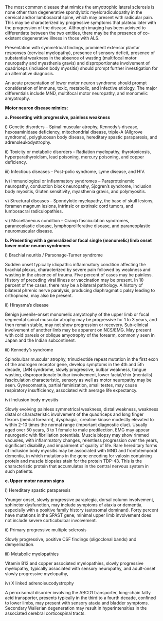 The most common disease that mimics the amyotrophic lateral sclerosis is none other than degenerative spondylotic myeloradiculopathy in the cervical and/or lumbosacral spine, which may present with radicular pain. This may be characterized by progressive symptoms that plateau later with the progression of the disease. Although imaging has been advised to differentiate between the two entities, there may be the presence of co-existent degenerative illness in those with ALS.

Presentation with symmetrical findings, prominent extensor plantar responses (cervical myelopathy), presence of sensory deficit, presence of substantial weakness in the absence of wasting (multifocal motor neuropathy and myasthenia gravis) and disproportionate involvement of quadriceps (inclusion body myositis) should prompt further investigation for an alternative diagnosis.

An acute presentation of lower motor neuron syndrome should prompt consideration of immune, toxic, metabolic, and infective etiology. The major differentials include MND, multifocal motor neuropathy, and monomelic amyotrophy.

**Motor neuron disease mimics:**

**a. Presenting with progressive, painless weakness**

i) Genetic disorders – Spinal muscular atrophy, Kennedy’s disease, hexosaminidase deficiency, mitochondrial disease, triple-A (Allgrove syndrome), polyglucosan body disease, hereditary spastic paraparesis, and adrenoleukodystrophy.

ii) Toxicity or metabolic disorders – Radiation myelopathy, thyrotoxicosis, hyperparathyroidism, lead poisoning, mercury poisoning, and copper deficiency.

iii) Infectious diseases – Post-polio syndrome, Lyme disease, and HIV.

iv) Immunological or inflammatory syndromes – Paraproteinemic neuropathy, conduction block neuropathy, Sjogren’s syndrome, Inclusion body myositis, Gluten sensitivity, myasthenia gravis, and polymyositis.

v) Structural diseases – Spondylotic myelopathy, the base of skull lesions, foramen magnum lesions, intrinsic or extrinsic cord tumors, and lumbosacral radiculopathies.

vi) Miscellaneous condition – Cramp fasciculation syndromes, paraneoplastic disease, lymphoproliferative disease, and paraneoplastic neuromuscular disease.

**b. Presenting with a generalized or focal single (monomelic) limb onset lower motor neuron syndromes**

i) Brachial neuritis / Parsonage-Turner syndrome

Sudden onset typically idiopathic inflammatory condition affecting the brachial plexus, characterized by severe pain followed by weakness and wasting in the absence of trauma. Five percent of cases may be painless. History of preceding viral illness or vaccination may be present. In 10 percent of the cases, there may be a bilateral pathology. A history of bilateral phrenic nerve paralysis, producing diaphragmatic palsy leading to orthopnoea, may also be present.

ii) Hirayama’s disease

Benign juvenile-onset monomelic amyotrophy of the upper limb or focal segmental spinal muscular atrophy may be progressive for 1 to 3 years, and then remain stable, may not show progression or recovery. Sub-clinical involvement of another limb may be apparent on NCS/EMG. May present with cold paresis or oblique amyotrophy of the forearm, commonly seen in Japan and the Indian subcontinent.

iii) Kennedy’s syndrome

Spinobulbar muscular atrophy, trinucleotide repeat mutation in the first exon of the androgen receptor gene, develop symptoms in the 4th and 5th decade, LMN syndrome, slowly progressive, bulbar weakness, tongue wasting, disproportionate bulbar involvement, lower facial/chin (mentalis) fasciculation characteristic, sensory as well as motor neuropathy may be seen. Gynecomastia, partial feminization, small testes, may cause respiratory insufficiency, associated with average life expectancy.

iv) Inclusion body myositis

Slowly evolving painless symmetrical weakness, distal weakness, weakness distal or characteristic involvement of the quadriceps and long finger flexors (medial forearm), dysphagia,  creatine kinase modestly elevated to within 2-10 times the normal range (important diagnostic clue). Usually aged over 50 years, 3 to 1 female to male predilection, EMG may appear neurogenic with fibrillation potentials. Muscle biopsy may show rimmed vacuoles, with inflammatory changes, relentless progression over the years, significant disability, and impairment of quality of life. Rare hereditary forms of inclusion body myositis may be associated with MND and frontotemporal dementia, in which mutations in the gene encoding for valosin containing protein and muscle biopsies stain for the protein TDP-43. This is the characteristic protein that accumulates in the central nervous system in such patients.

**c. Upper motor neuron signs**

i) Hereditary spastic paraparesis

Younger onset, slowly progressive paraplegia, dorsal column involvement, sphincter dysfunction, may include symptoms of ataxia or dementia, especially with a positive family history (autosomal dominant). Forty percent have mutations in the SPAST gene; minimal upper limb involvement does not include severe corticobulbar involvement.

ii) Primary progressive multiple sclerosis

Slowly progressive, positive CSF findings (oligoclonal bands) and demyelination.

iii) Metabolic myelopathies

Vitamin B12 and copper associated myelopathies, slowly progressive myelopathy, typically associated with sensory neuropathy, and adult-onset slowly progressive myelopathy,

iv) X linked adrenoleucodystrophy

A peroxisomal disorder involving the ABCD1 transporter, long-chain fatty acid transporter, presents typically in the third to a fourth decade, confined to lower limbs, may present with sensory ataxia and bladder symptoms. Secondary Wallerian degeneration may result in hyperintensities in the associated cerebral corticospinal tracts.